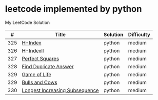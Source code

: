 leetcode implemented by python
========
My LeetCode Solution

| # | Title | Solution | Difficulty |
|---| ----- | -------- | ---------- |
|325|[H-Index](array/h_index.py)|python|medium|
|326|[H-IndexII](array/h_index2.py)|python|medium|
|327|[Perfect Squares](array/perfect_squares.py)|python|medium|
|328|[Find Duplicate Answer](design/find_duplicate_answer.py)|python|medium|
|329|[Game of Life](array/game_of_life.py)|python|medium|
|329|[Bulls and Cows](string/bulls_and_cows.py)|python|medium|
|330|[ Longest Increasing Subsequence](string/longest_increasing_subsequence.py)|python|medium|
